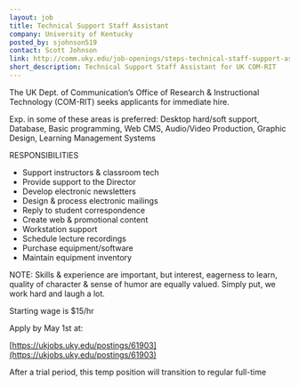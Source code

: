 ```yaml
---
layout: job
title: Technical Support Staff Assistant
company: University of Kentucky
posted_by: sjohnson519
contact: Scott Johnson
link: http://comm.uky.edu/job-openings/steps-technical-staff-support-assistant-apply-may-1/
short_description: Technical Support Staff Assistant for UK COM-RIT
---
```


The UK Dept. of Communication’s Office of Research & Instructional Technology (COM-RIT) seeks applicants for immediate hire.

Exp. in some of these areas is preferred: Desktop hard/soft support, Database, Basic programming, Web CMS, Audio/Video Production, Graphic Design, Learning Management Systems

RESPONSIBILITIES

- Support instructors & classroom tech
- Provide support to the Director
- Develop electronic newsletters
- Design & process electronic mailings
- Reply to student correspondence
- Create web & promotional content
- Workstation support
- Schedule lecture recordings
- Purchase equipment/software
- Maintain equipment inventory</p>

NOTE: Skills & experience are important, but interest, eagerness to learn, quality of character & sense of humor are equally valued. Simply put, we work hard and laugh a lot.

Starting wage is $15/hr

Apply by May 1st at:

[https://ukjobs.uky.edu/postings/61903](https://ukjobs.uky.edu/postings/61903)

After a trial period, this temp position will transition to regular full-time